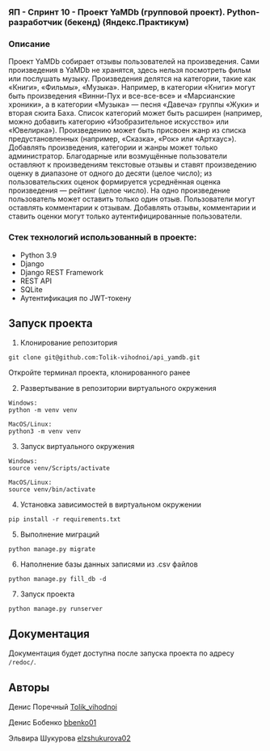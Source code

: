 ### ЯП - Спринт 10 - Проект YaMDb (групповой проект). Python-разработчик (бекенд) (Яндекс.Практикум)
### Описание

Проект YaMDb собирает отзывы пользователей на произведения. Сами произведения в YaMDb не хранятся, здесь нельзя посмотреть фильм или послушать музыку.
Произведения делятся на категории, такие как «Книги», «Фильмы», «Музыка». Например, в категории «Книги» могут быть произведения «Винни-Пух и все-все-все» и «Марсианские хроники», а в категории «Музыка» — песня «Давеча» группы «Жуки» и вторая сюита Баха. Список категорий может быть расширен (например, можно добавить категорию «Изобразительное искусство» или «Ювелирка»). 
Произведению может быть присвоен жанр из списка предустановленных (например, «Сказка», «Рок» или «Артхаус»). 
Добавлять произведения, категории и жанры может только администратор.
Благодарные или возмущённые пользователи оставляют к произведениям текстовые отзывы и ставят произведению оценку в диапазоне от одного до десяти (целое число); из пользовательских оценок формируется усреднённая оценка произведения — рейтинг (целое число). На одно произведение пользователь может оставить только один отзыв.
Пользователи могут оставлять комментарии к отзывам.
Добавлять отзывы, комментарии и ставить оценки могут только аутентифицированные пользователи.

### Стек технологий использованный в проекте:
-   Python 3.9
-   Django
-   Django REST Framework 
-   REST API
-   SQLite
-   Аутентификация по JWT-токену

## Запуск проекта
1. Клонирование репозитория
```
git clone git@github.com:Tolik-vihodnoi/api_yamdb.git
```

Откройте терминал проекта, клонированного ранее

2. Развертывание в репозитории виртуального окружения
```
Windows:
python -m venv venv

MacOS/Linux:
python3 -m venv venv
```
3. Запуск виртуального окружения
```
Windows:
source venv/Scripts/activate

MacOS/Linux:
source venv/bin/activate

```
4. Установка зависимостей в виртуальном окружении
```
pip install -r requirements.txt
```

5. Выполнение миграций
```
python manage.py migrate
```

6. Наполнение базы данных записями из .csv файлов
```
python manage.py fill_db -d
```

7. Запуск проекта
```
python manage.py runserver
```

## Документация
Документация будет доступна после запуска проекта по адресу `/redoc/`.

## Авторы
Денис Поречный	[Tolik_vihodnoi](https://github.com/Tolik-vihodnoi)

Денис Бобенко	[bbenko01](https://github.com/bbenko01)

Эльвира Шукурова	[elzshukurova02](https://github.com/elzshukurova02)
